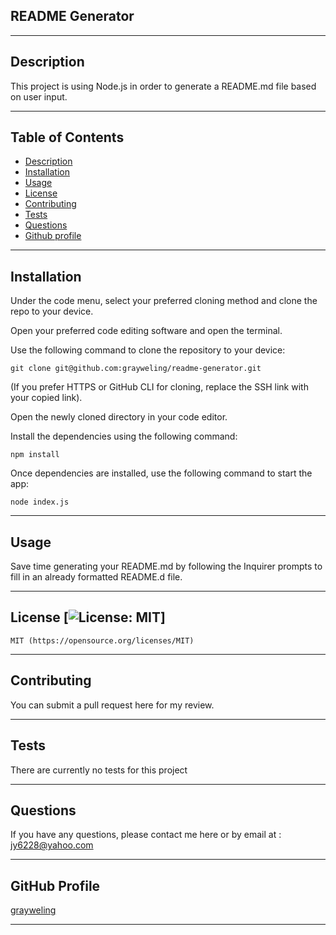 ## README Generator

  -----------------------

  ## Description

  This project is using Node.js in order to generate a README.md file based on user input. 

  -----------------------

  ## Table of Contents
  - [Description](#description)
  - [Installation](#installation)
  - [Usage](#usage)
  - [License](#license)
  - [Contributing](#contributing)
  - [Tests](#tests)
  - [Questions](#questions)
  - [Github profile](#github_profile)

  -----------------------

  ## Installation

  Under the code menu, select your preferred cloning method and clone the repo to your device. 

  Open your preferred code editing software and open the terminal.

  Use the following command to clone the repository to your device:

  ```
  git clone git@github.com:grayweling/readme-generator.git
  ```
  (If you prefer HTTPS or GitHub CLI for cloning, replace the SSH link with your copied link).

  Open the newly cloned directory in your code editor.

  Install the dependencies using the following command:

  ```
  npm install
  ```

  Once dependencies are installed, use the following command to start the app:

  ```
  node index.js
  ```

  -----------------------

  ## Usage

  Save time generating your README.md by following the Inquirer prompts to fill in an already formatted README.d file.

  -----------------------

  ## License [![License: MIT](https://img.shields.io/badge/License-MIT-yellow.svg)]
    MIT (https://opensource.org/licenses/MIT)

  -----------------------

  ## Contributing

  You can submit a pull request here for my review.

  -----------------------

  ## Tests

  There are currently no tests for this project

  -----------------------

  ## Questions

  If you have any questions, please contact me here or by email at : jy6228@yahoo.com

  -----------------------

  ## GitHub Profile

  [grayweling](http://github.com/grayweling)

  -----------------------
